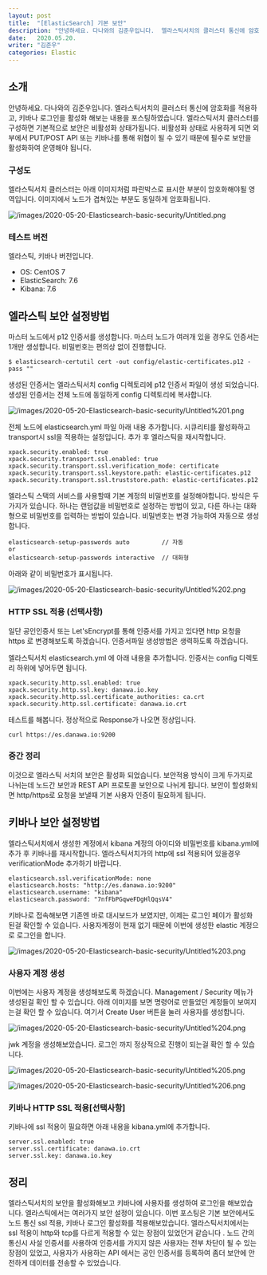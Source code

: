 ```yaml
---
layout: post
title:  "[ElasticSearch] 기본 보안"
description: "안녕하세요. 다나와의 김준우입니다.  엘라스틱서치의 클러스터 통신에 암호화를 적용하고, 키바나 로그인을 활성화 해보는 내용을 포스팅하였습니다.  엘라스틱서치 클러스터를 구성하면 기본적으로 보안은 비활성화 상태가됩니다. 비활성화 상태로 사용하게 되면 외부에서 PUT/POST API 또는 키바나를 통해 위협이 될 수 있기 때문에 필수로 보안을 활성화하여 운영해야 됩니다."
date:   2020.05.20.
writer: "김준우"
categories: Elastic
---
```

## 소개

안녕하세요. 다나와의 김준우입니다.  엘라스틱서치의 클러스터 통신에 암호화를 적용하고, 키바나 로그인을 활성화 해보는 내용을 포스팅하였습니다.  엘라스틱서치 클러스터를 구성하면 기본적으로 보안은 비활성화 상태가됩니다. 비활성화 상태로 사용하게 되면 외부에서 PUT/POST API 또는 키바나를 통해 위협이 될 수 있기 때문에 필수로 보안을 활성화하여 운영해야 됩니다.

### 구성도

엘라스틱서치 클러스터는 아래 이미지처럼 파란박스로 표시한 부분이 암호화해야될 영역입니다. 이미지에서 노드가 겹쳐있는 부분도 동일하게 암호화됩니다.

![/images/2020-05-20-Elasticsearch-basic-security/Untitled.png](/images/2020-05-20-Elasticsearch-basic-security/Untitled.png)

### 테스트 버전

엘라스틱, 키바나 버전입니다.

- OS: CentOS 7
- ElasticSearch: 7.6
- Kibana: 7.6

## 엘라스틱 보안 설정방법

마스터 노드에서 p12 인증서를 생성합니다. 마스터 노드가 여러개 있을 경우도 인증서는 1개만 생성합니다. 비밀번호는 편의상 없이 진행합니다.

```
$ elasticsearch-certutil cert -out config/elastic-certificates.p12 -pass ""
```

생성된 인증서는 엘라스틱서치 config 디렉토리에 p12 인증서 파일이 생성 되었습니다. 생성된 인증서는 전체 노드에 동일하게 config 디렉토리에 복사합니다.

![/images/2020-05-20-Elasticsearch-basic-security/Untitled%201.png](/images/2020-05-20-Elasticsearch-basic-security/Untitled%201.png)

전체 노드에 elasticsearch.yml 파일 아래 내용 추가합니다.  시큐리티를 활성화하고 transport시 ssl을 적용하는 설정입니다. 추가 후 엘라스틱을 재시작합니다.

```
xpack.security.enabled: true
xpack.security.transport.ssl.enabled: true
xpack.security.transport.ssl.verification_mode: certificate
xpack.security.transport.ssl.keystore.path: elastic-certificates.p12
xpack.security.transport.ssl.truststore.path: elastic-certificates.p12
```

엘라스틱 스택의 서비스를 사용할때 기본 계정의 비밀번호를 설정해야합니다. 방식은 두가지가 있습니다. 하나는 랜덤값을 비밀번호로 설정하는 방법이 있고, 다른 하나는 대화형으로 비밀번호를 입력하는 방법이 있습니다. 비밀번호는 변경 가능하여 자동으로 생성합니다. 

```
elasticsearch-setup-passwords auto         // 자동
or 
elasticsearch-setup-passwords interactive  // 대화형
```

아래와 같이 비밀번호가 표시됩니다.

![/images/2020-05-20-Elasticsearch-basic-security/Untitled%202.png](/images/2020-05-20-Elasticsearch-basic-security/Untitled%202.png)

### HTTP SSL 적용 (선택사항)

일단 공인인증서 또는 Let'sEncrypt를 통해 인증서를 가지고 있다면 http 요청을 https 로 변경해보도록 하겠습니다. 인증서파일 생성방법은 생력하도록 하겠습니다.

엘라스틱서치 elasticsearch.yml 에 아래 내용을 추가합니다. 인증서는 config 디렉토리 하위에 넣어두면 됩니다.

```
xpack.security.http.ssl.enabled: true
xpack.security.http.ssl.key: danawa.io.key
xpack.security.http.ssl.certificate_authorities: ca.crt
xpack.security.http.ssl.certificate: danawa.io.crt
```

테스트를 해봅니다. 정상적으로 Response가 나오면 정상입니다.

```
curl https://es.danawa.io:9200 
```

### 중간 정리

이것으로 엘라스틱 서치의 보안은 활성화 되었습니다. 보안적용 방식이 크게 두가지로 나뉘는데 노드간 보안과 REST API 프로토콜 보안으로 나뉘게 됩니다. 보안이 할성화되면 http/https로 요청을 보낼때 기본 사용자 인증이 필요하게 됩니다.

## 키바나 보안 설정방법

엘라스틱서치에서 생성한 계정에서 kibana 계정의 아이디와 비밀번호를 kibana.yml에 추가 후 키바나를 재시작합니다. 엘라스틱서치가의 http에 ssl 적용되어 있을경우 verificationMode 추가하기 바랍니다. 

```
elasticsearch.ssl.verificationMode: none
elasticsearch.hosts: "http://es.danawa.io:9200"
elasticsearch.username: "kibana"
elasticsearch.password: "7nfFbPGqweFDgHlQqsV4"
```

키바나로 접속해보면 기존엔 바로 대시보드가 보였지만, 이제는 로그인 페이가 활성화 된걸 확인할 수 있습니다. 사용자계정이 현재 없기 때문에 이번에 생성한 elastic 계정으로 로그인을 합니다.

![/images/2020-05-20-Elasticsearch-basic-security/Untitled%203.png](/images/2020-05-20-Elasticsearch-basic-security/Untitled%203.png)

### 사용자 계정 생성

이번에는 사용자 계정을 생성해보도록 하겠습니다. Management / Security 메뉴가 생성된걸 확인 할 수 있습니다. 아래 이미지를 보면 명령어로 만들었던 계정들이 보여지는걸 확인 할 수 있습니다. 여기서 Create User 버튼을 눌러 사용자를 생성합니다.

![/images/2020-05-20-Elasticsearch-basic-security/Untitled%204.png](/images/2020-05-20-Elasticsearch-basic-security/Untitled%204.png)

jwk 계정을 생성해보았습니다. 로그인 까지 정상적으로 진행이 되는걸 확인 할 수 있습니다.

![/images/2020-05-20-Elasticsearch-basic-security/Untitled%205.png](/images/2020-05-20-Elasticsearch-basic-security/Untitled%205.png)

![/images/2020-05-20-Elasticsearch-basic-security/Untitled%206.png](/images/2020-05-20-Elasticsearch-basic-security/Untitled%206.png)

### 키바나 HTTP SSL 적용[선택사항]

키바나에 ssl 적용이 필요하면 아래 내용을 kibana.yml에 추가합니다.

```
server.ssl.enabled: true
server.ssl.certificate: danawa.io.crt
server.ssl.key: danawa.io.key
```

## 정리

엘라스틱서치의 보안을 활성화해보고 키바나에 사용자를 생성하여 로그인을 해보았습니다.  엘라스틱에서는 여러가지 보안 설정이 있습니다. 이번 포스팅은 기본 보안에서도 노드 통신 ssl 적용, 키바나 로그인 활성화를 적용해보았습니다.  엘라스틱서치에서는 ssl 적용이 http와 tcp를 다르게 적용할 수 있는 장점이 있었던거 같습니다 . 노드 간의 통신시 사설 인증서를 사용하여 인증서를 가지지 않은 사용자는 전부 차단이 될 수 있는 장점이 있었고, 사용자가 사용하는 API 에서는 공인 인증서를 등록하여 좀더 보안에 안전하게 데이터를 전송할 수 있었습니다.